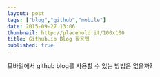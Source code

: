 ```yaml
---
layout: post
tags: ["blog","github","mobile"]
date: 2015-09-27 13:06
thumbnail: http://placehold.it/100x100
title: Github.io Blog 활용법
published: true
---
```


모바일에서 github blog를 사용할 수 있는 방법은 없을까?
